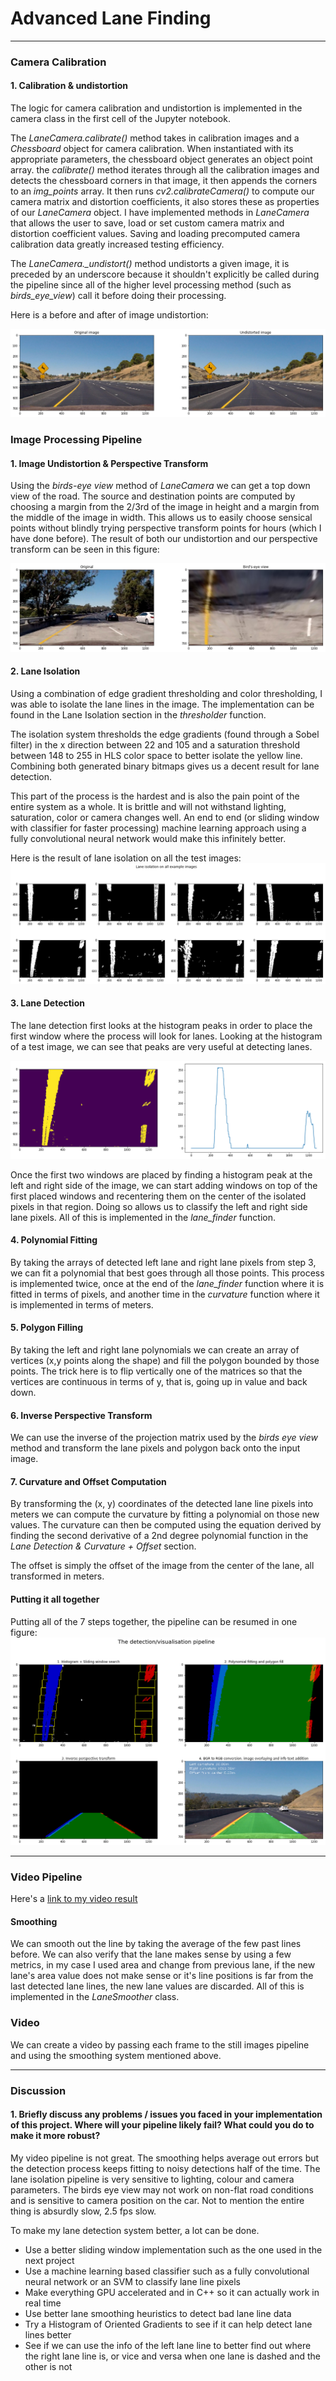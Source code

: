 ﻿


# Advanced Lane Finding

---

### Camera Calibration

#### 1. Calibration & undistortion

The logic for camera calibration and undistortion is implemented in the camera class in the first cell of the Jupyter notebook.

The *LaneCamera.calibrate()* method takes in calibration images and a *Chessboard* object for camera calibration. When instantiated with its appropriate parameters, the chessboard object generates an object point array. the *calibrate()* method iterates through all the calibration images and detects the chessboard corners in that image, it then appends the corners to an *img_points* array. It then runs *cv2.calibrateCamera()* to compute our camera matrix and distortion coefficients, it also stores these as properties of our *LaneCamera* object. I have implemented methods in *LaneCamera* that allows the user to save, load or set custom camera matrix and distortion coefficient values. Saving and loading precomputed camera calibration data greatly increased testing efficiency.

The *LaneCamera._undistort()* method undistorts a given image, it is preceded by an underscore because it shouldn't explicitly be called during the pipeline since all of the higher level processing method (such as *birds_eye_view*) call it before doing their processing.

Here is a before and after of image undistortion:

![undistortion example](img/distortion_example.png)

### Image Processing Pipeline

#### 1. Image Undistortion & Perspective Transform
Using the *birds-eye view* method of *LaneCamera* we can get a top down view of the road. The source and destination points are computed by choosing a margin from the 2/3rd of the image in height and a margin from the middle of the image in width. This allows us to easily choose sensical points without blindly trying perspective transform points for hours (which I have done before). The result of both our undistortion and our perspective transform can be seen in this figure:

![birds eye view example](img/birds_eye_view.png)

#### 2. Lane Isolation
Using a combination of edge gradient thresholding and color thresholding, I was able to isolate the lane lines in the image.
The implementation can be found in the Lane Isolation section in the *thresholder* function.

The isolation system thresholds the edge gradients (found through a Sobel filter) in the x direction between 22 and 105 and a saturation threshold between 148 to 255 in HLS color space to better isolate the yellow line. Combining both generated binary bitmaps gives us a decent result for lane detection. 

This part of the process is the hardest and is also the pain point of the entire system as a whole. It is brittle and will not withstand lighting, saturation, color or camera changes well. An end to end (or sliding window with classifier for faster processing) machine learning approach using a fully convolutional neural network would make this infinitely better.

Here is the result of lane isolation on all the test images:
![lane isolation](img/lane_isolation.png)

#### 3. Lane Detection
The lane detection first looks at the histogram peaks in order to place the first window where the process will look for lanes. Looking at the histogram of a test image, we can see that peaks are very useful at detecting lanes.

![histogram](img/histogram.png)

Once the first two windows are placed by finding a histogram peak at the left and right side of the image, we can start adding windows on top of the first placed windows and recentering them on the center of the isolated pixels in that region. Doing so allows us to classify the left and right side lane pixels. All of this is implemented in the *lane_finder* function.

#### 4. Polynomial Fitting
By taking the arrays of detected left lane and right lane pixels from step 3, we can fit a polynomial that best goes through all those points. This process is implemented twice, once at the end of the *lane_finder* function where it is fitted in terms of pixels, and another time in the *curvature* function where it is implemented in terms of meters.

#### 5. Polygon Filling
By taking the left and right lane polynomials we can create an array of vertices (x,y points along the shape) and fill the polygon bounded by those points. The trick here is to flip vertically one of the matrices so that the vertices are continuous in terms of y, that is, going up in value and back down.

#### 6. Inverse Perspective Transform
We can use the inverse of the projection matrix used by the *birds eye view* method and transform the lane pixels and polygon back onto the input image.

#### 7. Curvature and Offset Computation
By transforming the (x, y) coordinates of the detected lane line pixels into meters we can compute the curvature by fitting a polynomial on those new values. The curvature can then be computed using the equation derived by finding the second derivative of a 2nd degree polynomial function in the *Lane Detection & Curvature + Offset* section.

The offset is simply the offset of the image from the center of the lane, all transformed in meters.

#### Putting it all together
Putting all of the 7 steps together, the pipeline can be resumed in one figure:
![pipeline](img/pipeline.png)

---

### Video Pipeline
Here's a [link to my video result](./fixed_output_project_video.mp4)
#### Smoothing
We can smooth out the line by taking the average of the few past lines before. We can also verify that the lane makes sense by using a few metrics, in my case I used area and change from previous lane, if the new lane's area value does not make sense or it's line positions is far from the last detected lane lines, the new lane values are discarded. All of this is implemented in the *LaneSmoother* class. 

### Video
We can create a video by passing each frame to the still images pipeline and using the smoothing system mentioned above.

---

### Discussion

#### 1. Briefly discuss any problems / issues you faced in your implementation of this project.  Where will your pipeline likely fail?  What could you do to make it more robust?

My video pipeline is not great. The smoothing helps average out errors but the detection process keeps fitting to noisy detections half of the time. The lane isolation pipeline is very sensitive to lighting, colour and camera parameters. The birds eye view may not work on non-flat road conditions and is sensitive to camera position on the car. Not to mention the entire thing is absurdly slow, 2.5 fps slow.

To make my lane detection system better, a lot can be done.

- Use a better sliding window implementation such as the one used in the next project
- Use a machine learning based classifier such as a fully convolutional neural network or an SVM to classify lane line pixels
- Make everything GPU accelerated and in C++ so it can actually work in real time
- Use better lane smoothing heuristics to detect bad lane line data
- Try a Histogram of Oriented Gradients to see if it can help detect lane lines better
- See if we can use the info of the left lane line to better find out where the right lane line is, or vice and versa when one lane is dashed and the other is not
